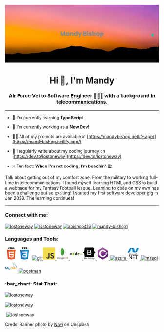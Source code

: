 ![Banner](banner.png)
<h1 align="center">Hi 👋, I'm Mandy</h1>
<h3 align="center">Air Force Vet to Software Engineer 👩🏾‍💻 with a background in telecommunications.</h3>

<hr>

- 🌱 I’m currently learning **TypeScript**

- :construction_worker: I’m currently working as a **New Dev!**

- 👨‍💻 All of my projects are available at [https://mandybishop.netlify.app/](https://mandybishop.netlify.app/)

- 📝 I regularly write about my coding journey on [https://dev.to/lostoneway](https://dev.to/lostoneway)

- ⚡ Fun fact: **When I'm not coding, I'm beachin'** 🏖️

<p align="left">Talk about getting out of my comfort zone. From the military to working full-time in telecommunications, I found myself learning HTML and CSS to build a webpage for my Fantasy Football league. Learning to code on my own has been a challenge but so exciting! I started my first software developer gig in Jan 2023. The learning continues!</p>
<hr>

<h3 align="left">Connect with me:</h3>
<p align="left">
<a href="https://codepen.io/lostoneway" target="blank"><img align="center" src="https://raw.githubusercontent.com/rahuldkjain/github-profile-readme-generator/master/src/images/icons/Social/codepen.svg" alt="lostoneway" height="30" width="40" /></a>
<a href="https://dev.to/lostoneway" target="blank"><img align="center" src="https://raw.githubusercontent.com/rahuldkjain/github-profile-readme-generator/master/src/images/icons/Social/devto.svg" alt="lostoneway" height="30" width="40" /></a>
<a href="https://twitter.com/abishop416" target="blank"><img align="center" src="https://raw.githubusercontent.com/rahuldkjain/github-profile-readme-generator/master/src/images/icons/Social/twitter.svg" alt="abishop416" height="30" width="40" /></a>
<a href="https://linkedin.com/in/mandy-bishop1" target="blank"><img align="center" src="https://raw.githubusercontent.com/rahuldkjain/github-profile-readme-generator/master/src/images/icons/Social/linked-in-alt.svg" alt="mandy-bishop1" height="30" width="40" /></a>
</p>

<h3 align="left">Languages and Tools:</h3>
<p align="left"> <img src="https://raw.githubusercontent.com/devicons/devicon/master/icons/html5/html5-original-wordmark.svg" alt="html5" width="40" height="40"/> </a> <img src="https://raw.githubusercontent.com/devicons/devicon/master/icons/css3/css3-original-wordmark.svg" alt="css3" width="40" height="40"/> </a> <a href="https://git-scm.com/" target="_blank" rel="noreferrer"> <img src="https://www.vectorlogo.zone/logos/git-scm/git-scm-icon.svg" alt="git" width="40" height="40"/> </a> <a href="https://www.w3.org/html/" target="_blank" rel="noreferrer"><a href="https://developer.mozilla.org/en-US/docs/Web/JavaScript" target="_blank" rel="noreferrer"> <img src="https://raw.githubusercontent.com/devicons/devicon/master/icons/javascript/javascript-original.svg" alt="javascript" width="40" height="40"/> <a href="https://www.mongodb.com/" target="_blank" rel="noreferrer"> <img src="https://raw.githubusercontent.com/devicons/devicon/master/icons/mongodb/mongodb-original-wordmark.svg" alt="mongodb" width="40" height="40"/> </a> <a href="https://nodejs.org" target="_blank" rel="noreferrer"> <img src="https://raw.githubusercontent.com/devicons/devicon/master/icons/nodejs/nodejs-original-wordmark.svg" alt="nodejs" width="40" height="40"/> </a> <a href="https://getbootstrap.com" target="_blank" rel="noreferrer"> <img src="https://raw.githubusercontent.com/devicons/devicon/master/icons/bootstrap/bootstrap-plain-wordmark.svg" alt="bootstrap" width="40" height="40"/> </a> <a href="https://learn.microsoft.com/en-us/dotnet/csharp/" target="_blank" rel="noreferrer"> <img src="https://raw.githubusercontent.com/devicons/devicon/master/icons/csharp/csharp-original.svg" alt="csharp" width="40" height="40"/> </a> </a> <a href="https://azure.microsoft.com/en-in/" target="_blank" rel="noreferrer"> <img src="https://www.vectorlogo.zone/logos/microsoft_azure/microsoft_azure-icon.svg" alt="azure" width="40" height="40"/> <a href="https://dotnet.microsoft.com/" target="_blank" rel="noreferrer"> <img src="https://raw.githubusercontent.com/devicons/devicon/master/icons/dot-net/dot-net-original-wordmark.svg" alt="dotnet" width="40" height="40"/> </a> <a href="https://www.microsoft.com/en-us/sql-server" target="_blank" rel="noreferrer"> <img src="https://www.svgrepo.com/show/303229/microsoft-sql-server-logo.svg" alt="mssql" width="40" height="40"/> </a> <a href="https://www.mysql.com/" target="_blank" rel="noreferrer"> <img src="https://raw.githubusercontent.com/devicons/devicon/master/icons/mysql/mysql-original-wordmark.svg" alt="mysql" width="40" height="40"/> </a> </a> <a href="https://www.w3schools.com/css/" target="_blank" rel="noreferrer"> <a href="https://postman.com" target="_blank" rel="noreferrer"> <img src="https://www.vectorlogo.zone/logos/getpostman/getpostman-icon.svg" alt="postman" width="40" height="40"/></a> </p>

<h3 align="left"> :bar_chart: Stat That:</h3>
<p><img align="center" src="https://github-readme-stats.vercel.app/api/top-langs?username=lostoneway&show_icons=true&locale=en&layout=compact&theme=material-palenight" alt="lostoneway" /></p>

<p><img align="center" src="https://github-readme-streak-stats.herokuapp.com/?user=lostoneway&theme=material-palenight" alt="lostoneway" /></p>

<p>&nbsp;<img align="center" src="https://github-readme-stats.vercel.app/api?username=lostoneway&show_icons=true&locale=en&theme=material-palenight" alt="lostoneway" /></p>

Creds: Banner photo by [Navi](https://unsplash.com/@navi_photography?utm_source=unsplash&utm_medium=referral&utm_content=creditCopyText) on Unsplash

<!---
lostoneway/lostoneway is a ✨ special ✨ repository because its `README.md` (this file) appears on your GitHub profile.
You can click the Preview link to take a look at your changes.
--->
